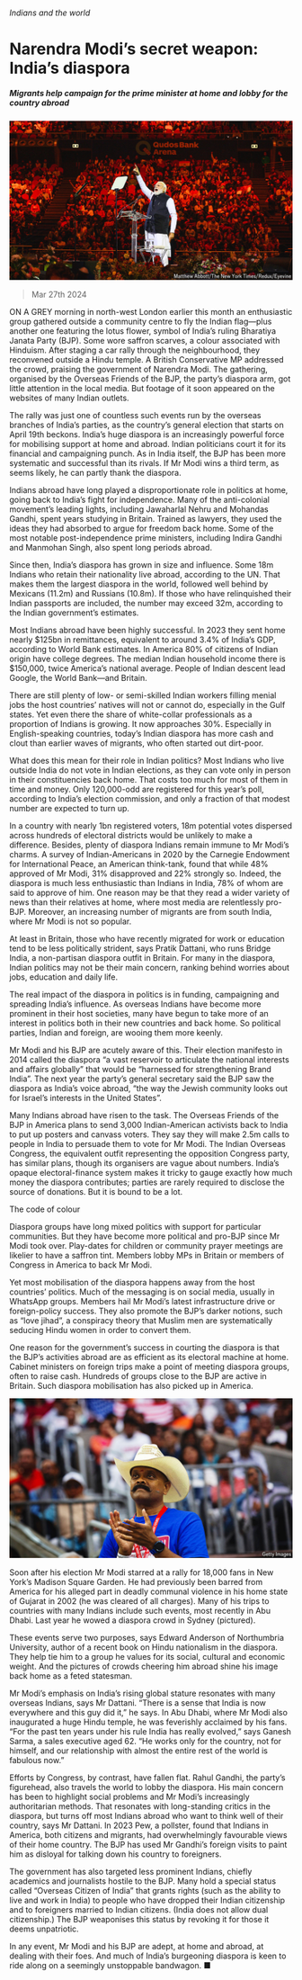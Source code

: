 ###### Indians and the world

# Narendra Modi’s secret weapon: India’s diaspora 

##### Migrants help campaign for the prime minister at home and lobby for the country abroad 

![image](images/20240330_IRP001.jpg) 

> Mar 27th 2024 

ON A GREY morning in north-west London earlier this month an enthusiastic group gathered outside a community centre to fly the Indian flag—plus another one featuring the lotus flower, symbol of India’s ruling Bharatiya Janata Party (BJP). Some wore saffron scarves, a colour associated with Hinduism. After staging a car rally through the neighbourhood, they reconvened outside a Hindu temple. A British Conservative MP addressed the crowd, praising the government of Narendra Modi. The gathering, organised by the Overseas Friends of the BJP, the party’s diaspora arm, got little attention in the local media. But footage of it soon appeared on the websites of many Indian outlets.

The rally was just one of countless such events run by the overseas branches of India’s parties, as the country’s general election that starts on April 19th beckons. India’s huge diaspora is an increasingly powerful force for mobilising support at home and abroad. Indian politicians court it for its financial and campaigning punch. As in India itself, the BJP has been more systematic and successful than its rivals. If Mr Modi wins a third term, as seems likely, he can partly thank the diaspora.


Indians abroad have long played a disproportionate role in politics at home, going back to India’s fight for independence. Many of the anti-colonial movement’s leading lights, including Jawaharlal Nehru and Mohandas Gandhi, spent years studying in Britain. Trained as lawyers, they used the ideas they had absorbed to argue for freedom back home. Some of the most notable post-independence prime ministers, including Indira Gandhi and Manmohan Singh, also spent long periods abroad.

Since then, India’s diaspora has grown in size and influence. Some 18m Indians who retain their nationality live abroad, according to the UN. That makes them the largest diaspora in the world, followed well behind by Mexicans (11.2m) and Russians (10.8m). If those who have relinquished their Indian passports are included, the number may exceed 32m, according to the Indian government’s estimates. 

Most Indians abroad have been highly successful. In 2023 they sent home nearly $125bn in remittances, equivalent to around 3.4% of India’s GDP, according to World Bank estimates. In America 80% of citizens of Indian origin have college degrees. The median Indian household income there is $150,000, twice America’s national average. People of Indian descent lead Google, the World Bank—and Britain. 

There are still plenty of low- or semi-skilled Indian workers filling menial jobs the host countries’ natives will not or cannot do, especially in the Gulf states. Yet even there the share of white-collar professionals as a proportion of Indians is growing. It now approaches 30%. Especially in English-speaking countries, today’s Indian diaspora has more cash and clout than earlier waves of migrants, who often started out dirt-poor. 

What does this mean for their role in Indian politics? Most Indians who live outside India do not vote in Indian elections, as they can vote only in person in their constituencies back home. That costs too much for most of them in time and money. Only 120,000-odd are registered for this year’s poll, according to India’s election commission, and only a fraction of that modest number are expected to turn up. 

In a country with nearly 1bn registered voters, 18m potential votes dispersed across hundreds of electoral districts would be unlikely to make a difference. Besides, plenty of diaspora Indians remain immune to Mr Modi’s charms. A survey of Indian-Americans in 2020 by the Carnegie Endowment for International Peace, an American think-tank, found that while 48% approved of Mr Modi, 31% disapproved and 22% strongly so. Indeed, the diaspora is much less enthusiastic than Indians in India, 78% of whom are said to approve of him. One reason may be that they read a wider variety of news than their relatives at home, where most media are relentlessly pro-BJP. Moreover, an increasing number of migrants are from south India, where Mr Modi is not so popular. 

At least in Britain, those who have recently migrated for work or education tend to be less politically strident, says Pratik Dattani, who runs Bridge India, a non-partisan diaspora outfit in Britain. For many in the diaspora, Indian politics may not be their main concern, ranking behind worries about jobs, education and daily life. 

The real impact of the diaspora in politics is in funding, campaigning and spreading India’s influence. As overseas Indians have become more prominent in their host societies, many have begun to take more of an interest in politics both in their new countries and back home. So political parties, Indian and foreign, are wooing them more keenly. 

Mr Modi and his BJP are acutely aware of this. Their election manifesto in 2014 called the diaspora “a vast reservoir to articulate the national interests and affairs globally” that would be “harnessed for strengthening Brand India”. The next year the party’s general secretary said the BJP saw the diaspora as India’s voice abroad, “the way the Jewish community looks out for Israel’s interests in the United States”. 

Many Indians abroad have risen to the task. The Overseas Friends of the BJP in America plans to send 3,000 Indian-American activists back to India to put up posters and canvass voters. They say they will make 2.5m calls to people in India to persuade them to vote for Mr Modi. The Indian Overseas Congress, the equivalent outfit representing the opposition Congress party, has similar plans, though its organisers are vague about numbers. India’s opaque electoral-finance system makes it tricky to gauge exactly how much money the diaspora contributes; parties are rarely required to disclose the source of donations. But it is bound to be a lot. 

The code of colour

Diaspora groups have long mixed politics with support for particular communities. But they have become more political and pro-BJP since Mr Modi took over. Play-dates for children or community prayer meetings are likelier to have a saffron tint. Members lobby MPs in Britain or members of Congress in America to back Mr Modi.

Yet most mobilisation of the diaspora happens away from the host countries’ politics. Much of the messaging is on social media, usually in WhatsApp groups. Members hail Mr Modi’s latest infrastructure drive or foreign-policy success. They also promote the BJP’s darker notions, such as “love jihad”, a conspiracy theory that Muslim men are systematically seducing Hindu women in order to convert them. 

One reason for the government’s success in courting the diaspora is that the BJP’s activities abroad are as efficient as its electoral machine at home. Cabinet ministers on foreign trips make a point of meeting diaspora groups, often to raise cash. Hundreds of groups close to the BJP are active in Britain. Such diaspora mobilisation has also picked up in America.

![image](images/20240330_IRP002.jpg) 


Soon after his election Mr Modi starred at a rally for 18,000 fans in New York’s Madison Square Garden. He had previously been barred from America for his alleged part in deadly communal violence in his home state of Gujarat in 2002 (he was cleared of all charges). Many of his trips to countries with many Indians include such events, most recently in Abu Dhabi. Last year he wowed a diaspora crowd in Sydney (pictured).

These events serve two purposes, says Edward Anderson of Northumbria University, author of a recent book on Hindu nationalism in the diaspora. They help tie him to a group he values for its social, cultural and economic weight. And the pictures of crowds cheering him abroad shine his image back home as a feted statesman.

Mr Modi’s emphasis on India’s rising global stature resonates with many overseas Indians, says Mr Dattani. “There is a sense that India is now everywhere and this guy did it,” he says. In Abu Dhabi, where Mr Modi also inaugurated a huge Hindu temple, he was feverishly acclaimed by his fans. “For the past ten years under his rule India has really evolved,” says Ganesh Sarma, a sales executive aged 62. “He works only for the country, not for himself, and our relationship with almost the entire rest of the world is fabulous now.”

Efforts by Congress, by contrast, have fallen flat. Rahul Gandhi, the party’s figurehead, also travels the world to lobby the diaspora. His main concern has been to highlight social problems and Mr Modi’s increasingly authoritarian methods. That resonates with long-standing critics in the diaspora, but turns off most Indians abroad who want to think well of their country, says Mr Dattani. In 2023 Pew, a pollster, found that Indians in America, both citizens and migrants, had overwhelmingly favourable views of their home country. The BJP has used Mr Gandhi’s foreign visits to paint him as disloyal for talking down his country to foreigners. 

The government has also targeted less prominent Indians, chiefly academics and journalists hostile to the BJP. Many hold a special status called “Overseas Citizen of India” that grants rights (such as the ability to live and work in India) to people who have dropped their Indian citizenship and to foreigners married to Indian citizens. (India does not allow dual citizenship.) The BJP weaponises this status by revoking it for those it deems unpatriotic. 

In any event, Mr Modi and his BJP are adept, at home and abroad, at dealing with their foes. And much of India’s burgeoning diaspora is keen to ride along on a seemingly unstoppable bandwagon. ■


